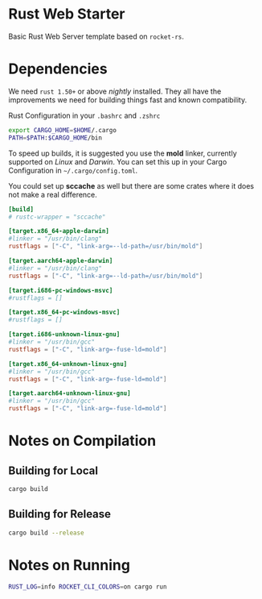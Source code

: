 # Rust Web Starter

Basic Rust Web Server template based on `rocket-rs`. 

# Dependencies

We need `rust 1.50+` or above *nightly* installed. They all have the
improvements we need for building things fast and known compatibility.

Rust Configuration in your `.bashrc` and `.zshrc`

```bash
export CARGO_HOME=$HOME/.cargo
PATH=$PATH:$CARGO_HOME/bin
```

To speed up builds, it is suggested you use the **mold** linker, currently
supported on *Linux* and *Darwin*. You can set this up in your Cargo
Configuration in `~/.cargo/config.toml`.

You could set up **sccache** as well but there are some crates where
it does not make a real difference.

```toml
[build]
# rustc-wrapper = "sccache"

[target.x86_64-apple-darwin]
#linker = "/usr/bin/clang"
rustflags = ["-C", "link-arg=--ld-path=/usr/bin/mold"]

[target.aarch64-apple-darwin]
#linker = "/usr/bin/clang"
rustflags = ["-C", "link-arg=--ld-path=/usr/bin/mold"]

[target.i686-pc-windows-msvc]
#rustflags = []

[target.x86_64-pc-windows-msvc]
#rustflags = []

[target.i686-unknown-linux-gnu]
#linker = "/usr/bin/gcc"
rustflags = ["-C", "link-arg=-fuse-ld=mold"]

[target.x86_64-unknown-linux-gnu]
#linker = "/usr/bin/gcc"
rustflags = ["-C", "link-arg=-fuse-ld=mold"]

[target.aarch64-unknown-linux-gnu]
#linker = "/usr/bin/gcc"
rustflags = ["-C", "link-arg=-fuse-ld=mold"]
```
# Notes on Compilation

## Building for Local
```bash
cargo build
```

## Building for Release

```bash
cargo build --release
```

# Notes on Running

```bash
RUST_LOG=info ROCKET_CLI_COLORS=on cargo run
```
